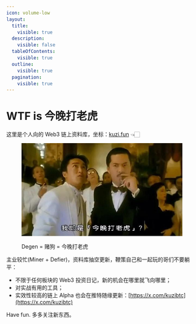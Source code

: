 ```yaml
---
icon: volume-low
layout:
  title:
    visible: true
  description:
    visible: false
  tableOfContents:
    visible: true
  outline:
    visible: true
  pagination:
    visible: true
---
```


# WTF is 今晚打老虎

这里是个人向的 Web3 链上资料库，坐标：[kuzi.fun](https://www.kuzi.fun/) 👈🏻&#x20;

<div data-full-width="true">

<figure><img src=".gitbook/assets/image.png" alt=""><figcaption><p>Degen = 赌狗 = 今晚打老虎</p></figcaption></figure>

</div>

主业较忙(Miner + Defier)，资料库抽空更新，鞭策自己和一起玩的哥们不要躺平：

* 不限于任何板块的 Web3 投资日记，新的机会在哪里就飞向哪里；
* 对实战有用的工具；
* 实效性较高的链上 Alpha 也会在推特随缘更新：[https://x.com/kuzibtc](https://x.com/kuzibtc)

Have fun.  多多关注新东西。





